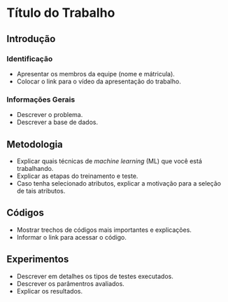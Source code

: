 # Título do Trabalho 

## Introdução

### Identificação 
* Apresentar os membros da equipe (nome e mátricula). 
* Colocar o link para o vídeo da apresentação do trabalho. 

### Informações Gerais 
* Descrever o problema.  
* Descrever a base de dados.  

## Metodologia 
* Explicar quais técnicas de _machine learning_ (ML) que você está trabalhando. 
* Explicar as etapas do treinamento e teste. 
* Caso tenha selecionado atributos, explicar a motivação para a seleção de tais atributos. 

## Códigos 
* Mostrar trechos de códigos mais importantes e explicações.  
* Informar o link para acessar o código. 

## Experimentos 
* Descrever em detalhes os tipos de testes executados. 
* Descrever os parâmentros avaliados. 
* Explicar os resultados. 
